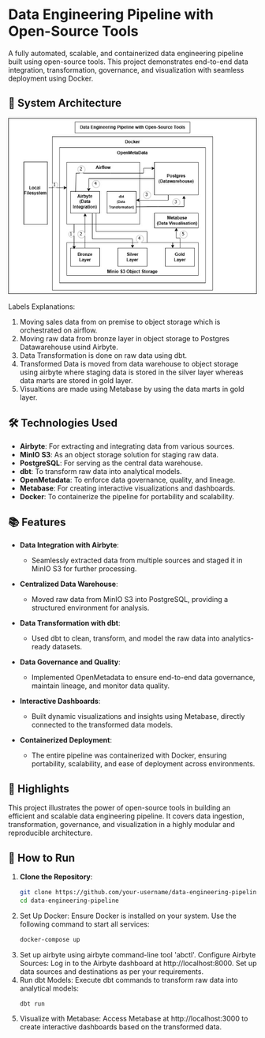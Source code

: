 # Data Engineering Pipeline with Open-Source Tools  

A fully automated, scalable, and containerized data engineering pipeline built using open-source tools. This project demonstrates end-to-end data integration, transformation, governance, and visualization with seamless deployment using Docker.  

## 📓 System Architecture
![system architecture.jpg](system%20architecture.jpg)

Labels Explanations:  
1. Moving sales data from on premise to object storage which is orchestrated on airflow.
2. Moving raw data from bronze layer in object storage to Postgres Datawarehouse usind Airbyte.
3. Data Transformation is done on raw data using dbt.
4. Transformed Data is moved from data warehouse to object storage using airbyte where staging data is stored in the silver layer whereas data marts are stored in gold layer.
5. Visualtions are made using Metabase by using the data marts in gold layer.

## 🛠️ Technologies Used  
- **Airbyte**: For extracting and integrating data from various sources.  
- **MinIO S3**: As an object storage solution for staging raw data.  
- **PostgreSQL**: For serving as the central data warehouse.  
- **dbt**: To transform raw data into analytical models.  
- **OpenMetadata**: To enforce data governance, quality, and lineage. 
- **Metabase**: For creating interactive visualizations and dashboards.  
- **Docker**: To containerize the pipeline for portability and scalability.  

## 📚 Features  
- **Data Integration with Airbyte**:  
  - Seamlessly extracted data from multiple sources and staged it in MinIO S3 for further processing.  

- **Centralized Data Warehouse**:  
  - Moved raw data from MinIO S3 into PostgreSQL, providing a structured environment for analysis.  

- **Data Transformation with dbt**:  
  - Used dbt to clean, transform, and model the raw data into analytics-ready datasets.  

- **Data Governance and Quality**:  
  - Implemented OpenMetadata to ensure end-to-end data governance, maintain lineage, and monitor data quality.  

- **Interactive Dashboards**:  
  - Built dynamic visualizations and insights using Metabase, directly connected to the transformed data models.  

- **Containerized Deployment**:  
  - The entire pipeline was containerized with Docker, ensuring portability, scalability, and ease of deployment across environments.  

## 🚀 Highlights  
This project illustrates the power of open-source tools in building an efficient and scalable data engineering pipeline. It covers data ingestion, transformation, governance, and visualization in a highly modular and reproducible architecture.  


## 🔧 How to Run  
1. **Clone the Repository**:  
   ```bash  
   git clone https://github.com/your-username/data-engineering-pipeline.git  
   cd data-engineering-pipeline  
2. Set Up Docker: Ensure Docker is installed on your system. Use the following command to start all services:
   ```bash
   docker-compose up  
3. Set up airbyte using airbyte command-line tool 'abctl'. Configure Airbyte Sources: Log in to the Airbyte dashboard at http://localhost:8000. Set up data sources and destinations as per your requirements.
4. Run dbt Models: Execute dbt commands to transform raw data into analytical models:
   ```bash
   dbt run  
5. Visualize with Metabase: Access Metabase at http://localhost:3000 to create interactive dashboards based on the transformed data.



